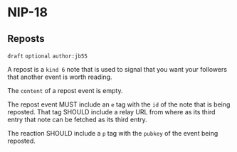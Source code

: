 NIP-18
======

Reposts
-------

`draft` `optional` `author:jb55`

A repost is a `kind 6` note that is used to signal that you want your followers
that another event is worth reading.

The `content` of a repost event is empty.

The repost event MUST include an `e` tag with the `id` of the note that is
being reposted. That tag SHOULD include a relay URL from where as its third entry
that note can be fetched as its third entry.

The reaction SHOULD include a `p` tag with the `pubkey` of the event being
reposted.
